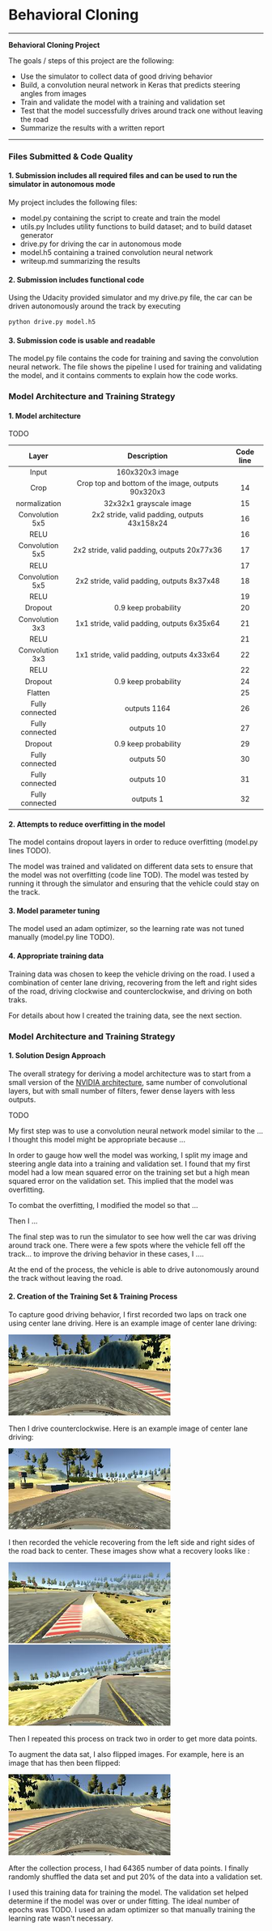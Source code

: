 # **Behavioral Cloning** 

---

**Behavioral Cloning Project**

The goals / steps of this project are the following:
* Use the simulator to collect data of good driving behavior
* Build, a convolution neural network in Keras that predicts steering angles from images
* Train and validate the model with a training and validation set
* Test that the model successfully drives around track one without leaving the road
* Summarize the results with a written report


[//]: # (Image References)

[image1]: ./writeup_imgs/1.jpg "Clockwise"
[image2]: ./writeup_imgs/2.jpg "Counterclockwise"
[image3]: ./writeup_imgs/3.jpg "Right recovery"
[image4]: ./writeup_imgs/4.jpg "Left recovery"
[image5]: ./writeup_imgs/5.jpg "Flip"

---
### Files Submitted & Code Quality

#### 1. Submission includes all required files and can be used to run the simulator in autonomous mode

My project includes the following files:
* model.py containing the script to create and train the model
* utils.py Includes utility functions to build dataset; and to build dataset generator
* drive.py for driving the car in autonomous mode
* model.h5 containing a trained convolution neural network 
* writeup.md summarizing the results

#### 2. Submission includes functional code
Using the Udacity provided simulator and my drive.py file, the car can be driven autonomously around the track by executing 
```sh
python drive.py model.h5
```

#### 3. Submission code is usable and readable

The model.py file contains the code for training and saving the convolution neural network. The file shows the pipeline I used for training and validating the model, and it contains comments to explain how the code works.

### Model Architecture and Training Strategy

#### 1. Model architecture

TODO

| Layer                 |     Description    | Code line |
|:---------------------:|:----------------------:|:----------------------:| 
| Input                 | 160x320x3 image  | |
| Crop                 | Crop top and bottom of the image, outputs 90x320x3  | 14 |
| normalization  | 32x32x1 grayscale image | 15 |
| Convolution 5x5         | 2x2 stride, valid padding, outputs 43x158x24  | 16 |
| RELU                    |       | 16 |
| Convolution 5x5         | 2x2 stride, valid padding, outputs 20x77x36  | 17 |
| RELU                    |       | 17 |
| Convolution 5x5         | 2x2 stride, valid padding, outputs 8x37x48  | 18 |
| RELU                    |       | 19 |
| Dropout              | 0.9 keep probability  | 20 |
| Convolution 3x3         | 1x1 stride, valid padding, outputs 6x35x64  | 21 |
| RELU                    |       | 21 |
| Convolution 3x3         | 1x1 stride, valid padding, outputs 4x33x64  | 22 |
| RELU                    |       | 22 |
| Dropout              | 0.9 keep probability  | 24 |
| Flatten                    |     | 25 |
| Fully connected        | outputs 1164   | 26 |
| Fully connected        | outputs 10   | 27 |
| Dropout              | 0.9 keep probability  | 29 |
| Fully connected        | outputs 50    | 30 |
| Fully connected        | outputs 10   | 31 |
| Fully connected        | outputs 1   | 32 |


#### 2. Attempts to reduce overfitting in the model

The model contains dropout layers in order to reduce overfitting (model.py lines TODO). 

The model was trained and validated on different data sets to ensure that the model was not overfitting (code line TOD). The model was tested by running it through the simulator and ensuring that the vehicle could stay on the track.

#### 3. Model parameter tuning

The model used an adam optimizer, so the learning rate was not tuned manually (model.py line TODO).

#### 4. Appropriate training data

Training data was chosen to keep the vehicle driving on the road. I used a combination of center lane driving, recovering from the left and right sides of the road, driving clockwise and counterclockwise, and driving on both traks.

For details about how I created the training data, see the next section. 

### Model Architecture and Training Strategy

#### 1. Solution Design Approach

The overall strategy for deriving a model architecture was to start from a small version of the [NVIDIA architecture](https://devblogs.nvidia.com/parallelforall/deep-learning-self-driving-cars/), same number of convolutional layers, but with small number of filters, fewer dense layers with less outputs.

TODO

My first step was to use a convolution neural network model similar to the ... I thought this model might be appropriate because ...

In order to gauge how well the model was working, I split my image and steering angle data into a training and validation set. I found that my first model had a low mean squared error on the training set but a high mean squared error on the validation set. This implied that the model was overfitting. 

To combat the overfitting, I modified the model so that ...

Then I ... 

The final step was to run the simulator to see how well the car was driving around track one. There were a few spots where the vehicle fell off the track... to improve the driving behavior in these cases, I ....

At the end of the process, the vehicle is able to drive autonomously around the track without leaving the road.

#### 2. Creation of the Training Set & Training Process

To capture good driving behavior, I first recorded two laps on track one using center lane driving. Here is an example image of center lane driving:

![alt text][image1]

Then I drive counterclockwise. Here is an example image of center lane driving:

![alt text][image2]

I then recorded the vehicle recovering from the left side and right sides of the road back to center. These images show what a recovery looks like :

![alt text][image3]
![alt text][image4]

Then I repeated this process on track two in order to get more data points.

To augment the data sat, I also flipped images. For example, here is an image that has then been flipped:

![alt text][image5]

After the collection process, I had 64365 number of data points. I finally randomly shuffled the data set and put 20% of the data into a validation set. 

I used this training data for training the model. The validation set helped determine if the model was over or under fitting. The ideal number of epochs was TODO. I used an adam optimizer so that manually training the learning rate wasn't necessary.
